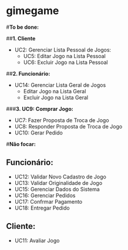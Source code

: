 # gimegame

#**To be done:**

##**1. Cliente**
* UC2: Gerenciar Lista Pessoal de Jogos:
  * UC5: Editar Jogo na Lista Pessoal
  * UC6: Excluir Jogo na Lista Pessoal

##**2. Funcionário:**
* UC14: Gerenciar Lista Geral de Jogos
  * Editar Jogo na Lista Geral
  * Excluir Jogo na Lista Geral
  
###**3. UC9: Comprar Jogo:**
* UC7: Fazer Proposta de Troca de Jogo
* UC8: Responder Proposta de Troca de Jogo
* UC10: Gerar Pedido


#**Não focar:**
## **Funcionário:**
* UC12: Validar Novo Cadastro de Jogo
* UC13: Validar Originalidade de Jogo
* UC15: Gerenciar Dados do Sistema
* UC16: Gerenciar Pedidos
* UC17: Confrmar Pagamento
* UC18: Entregar Pedido
    
## **Cliente:**
* UC11: Avaliar Jogo
